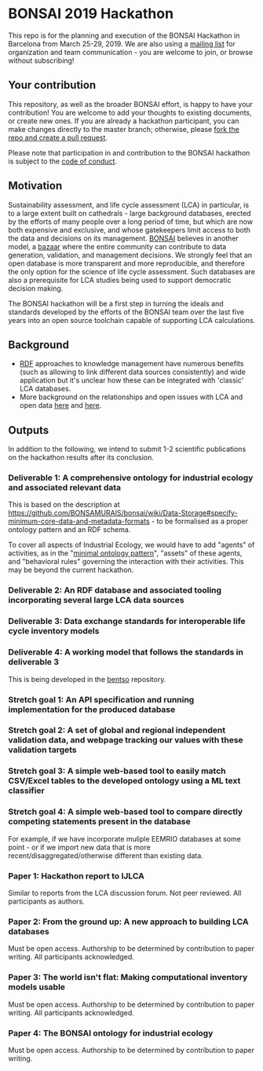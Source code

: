 # BONSAI 2019 Hackathon

This repo is for the planning and execution of the BONSAI Hackathon in Barcelona from March 25-29, 2019. We are also using a [mailing list](https://bonsai.groups.io/g/hackathon2019) for organization and team communication - you are welcome to join, or browse without subscribing!

## Your contribution

This repository, as well as the broader BONSAI effort, is happy to have your contribution! You are welcome to add your thoughts to existing documents, or create new ones. If you are already a hackathon participant, you can make changes directly to the master branch; otherwise, please [fork the repo and create a pull request](https://guides.github.com/introduction/flow/).

Please note that participation in and contribution to the BONSAI hackathon is subject to the [code of conduct](https://github.com/BONSAMURAIS/hackathon-2019/blob/master/Code-of-conduct.md).

## Motivation

Sustainability assessment, and life cycle assessment (LCA) in particular, is to a large extent built on cathedrals - large background databases, erected by the efforts of many people over a long period of time, but which are now both expensive and exclusive, and whose gatekeepers limit access to both the data and decisions on its management. [BONSAI](https://bonsai.uno/) believes in another model, a [bazaar](https://en.wikipedia.org/wiki/The_Cathedral_and_the_Bazaar) where the entire community can contribute to data generation, validation, and management decisions. We strongly feel that an open database is more transparent and more reproducible, and therefore the only option for the science of life cycle assessment. Such databases are also a prerequisite for LCA studies being used to support democratic decision making.

The BONSAI hackathon will be a first step in turning the ideals and standards developed by the efforts of the BONSAI team over the last five years into an open source toolchain capable of supporting LCA calculations.

## Background

- [RDF](https://en.wikipedia.org/wiki/Resource_Description_Framework) approaches to knowledge management have numerous benefits (such as allowing to link different data sources consistently) and wide application but it's unclear how these can be integrated with 'classic' LCA databases.
- More background on the relationships and open issues with LCA and open data [here](https://chris.mutel.org/next-steps.html#id2) and [here](https://lca-net.com/blog/next-step-open-lca-data/).

## Outputs

In addition to the following, we intend to submit 1-2 scientific publications on the hackathon results after its conclusion.

### Deliverable 1: A comprehensive ontology for industrial ecology and associated relevant data

This is based on the description at https://github.com/BONSAMURAIS/bonsai/wiki/Data-Storage#specify-minimum-core-data-and-metadata-formats - to be formalised as a proper ontology pattern and an RDF schema. 

To cover all aspects of Industrial Ecology, we would have to add "agents" of activities, as in the "[minimal ontology pattern](http://geog.ucsb.edu/~jano/LCA_pattern.pdf)", "assets" of these agents, and "behavioral rules" governing the interaction with their activities. This may be beyond the current hackathon. 

### Deliverable 2: An RDF database and associated tooling incorporating several large LCA data sources

### Deliverable 3: Data exchange standards for interoperable life cycle inventory models

### Deliverable 4: A working model that follows the standards in deliverable 3

This is being developed in the [bentso](https://github.com/BONSAMURAIS/bentso) repository.

### Stretch goal 1: An API specification and running implementation for the produced database

### Stretch goal 2: A set of global and regional independent validation data, and webpage tracking our values with these validation targets

### Stretch goal 3: A simple web-based tool to easily match CSV/Excel tables to the developed ontology using a ML text classifier

### Stretch goal 4: A simple web-based tool to compare directly competing statements present in the database

For example, if we have incorporate muliple EEMRIO databases at some point - or if we import new data that is more recent/disaggregated/otherwise different than existing data.

### Paper 1: Hackathon report to IJLCA

Similar to reports from the LCA discussion forum. Not peer reviewed. All participants as authors.

### Paper 2: From the ground up: A new approach to building LCA databases

Must be open access. Authorship to be determined by contribution to paper writing. All participants acknowledged.

### Paper 3: The world isn't flat: Making computational inventory models usable

Must be open access. Authorship to be determined by contribution to paper writing. All participants acknowledged.

### Paper 4: The BONSAI ontology for industrial ecology 

Must be open access. Authorship to be determined by contribution to paper writing.
